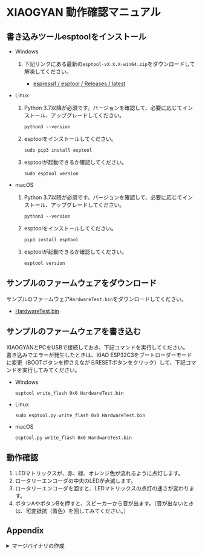 # XIAOGYAN 動作確認マニュアル

## 書き込みツールesptoolをインストール

* Windows

    1. 下記リンクにある最新の`esptool-vX.X.X-win64.zip`をダウンロードして解凍してください。

        * [espressif / esptool / Releases / latest](https://github.com/espressif/esptool/releases/latest)

* Linux

    1. Python 3.7以降が必須です。バージョンを確認して、必要に応じてインストール、アップグレードしてください。

        ```
        python3 --version
        ```

    2. esptoolをインストールしてください。

        ```
        sudo pip3 install esptool
        ```

    3. esptoolが起動できるか確認してください。

        ```
        sudo esptool version
        ```

* macOS

    1. Python 3.7以降が必須です。バージョンを確認して、必要に応じてインストール、アップグレードしてください。

        ```
        python3 --version
        ```

    2. esptoolをインストールしてください。

        ```
        pip3 install esptool
        ```

    3. esptoolが起動できるか確認してください。

        ```
        esptool version
        ```

## サンプルのファームウェアをダウンロード

サンプルのファームウェア`HardwareTest.bin`をダウンロードしてください。

* [HardwareTest.bin](HardwareTest.bin)

## サンプルのファームウェアを書き込む

XIAOGYANとPCをUSBで接続しておき、下記コマンドを実行してください。  
書き込みでエラーが発生したときは、XIAO ESP32C3をブートローダーモードに変更（BOOTボタンを押さえながらRESETボタンをクリック）して、下記コマンドを実行してみてください。

* Windows

    ```
    esptool write_flash 0x0 HardwareTest.bin
    ```

* Linux

    ```
    sudo esptool.py write_flash 0x0 HardwareTest.bin
    ```

* macOS

    ```
    esptool.py write_flash 0x0 HardwareTest.bin
    ```

## 動作確認

1. LEDマトリックスが、赤、緑、オレンジ色が流れるように点灯します。
2. ロータリーエンコーダの中央のLEDが点滅します。
3. ロータリーエンコーダを回すと、LEDマトリックスの点灯の速さが変わります。
4. ボタンAやボタンBを押すと、スピーカーから音が出ます。（音が出ないときは、可変抵抗（青色）を回してみてください。）

## Appendix

<details>
<summary>マージバイナリの作成</summary>

```
esptool --chip esp32c3 merge_bin -o HardwareTest.bin -ff 80m -fm dio -fs 4MB 0x0000 bootloader.bin 0x8000 partitions.bin 0xe000 boot_app0.bin 0x10000 firmware.bin
```

</details>
